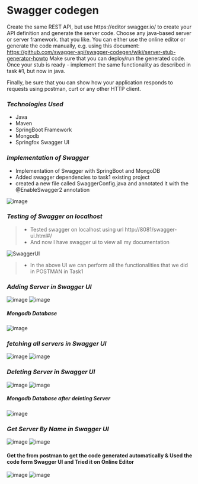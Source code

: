 # Swagger codegen

Create the same REST API, but use https://editor swagger.io/ to create your API definition and generate the server code. Choose any java-based server or server framework. that you like. You can either use the online editor or generate the code manually, e.g. using this document: https://github.com/swagger-api/swagger-codegen/wiki/server-stub-generator-howto Make sure that you can deploy/run the generated code. Once your stub is ready - implement the same functionality as described in task #1, but now in java.

Finally, be sure that you can show how your application responds to requests using postman, curt or any other HTTP client.

### *Technologies Used*
* Java
* Maven
* SpringBoot Framework
* Mongodb
* Springfox Swagger UI

### *Implementation of Swagger*
* Implementation of Swagger with SpringBoot and MongoDB
* Added swagger dependencies to task1 existing project
* created a new file called SwaggerConfig.java and annotated it with the @EnableSwagger2 annotation


![image](https://user-images.githubusercontent.com/111385394/227796217-dc37be56-9122-4736-b4de-d94720b3170a.png)

### *Testing of Swagger on localhost*


> * Tested swagger on localhost using url http://8081/swagger-ui.html#/
> * And now I have swagger ui to view all my documentation


![SwaggerUI](https://user-images.githubusercontent.com/111385394/227798645-a6a1881d-f8e1-488b-9a05-44b6917df431.png)


> * In the above UI we can perform all the functionalities that we did in POSTMAN in Task1




###  ___Adding Server in Swagger UI___

![image](https://user-images.githubusercontent.com/111385394/227799491-61a0de1c-5b7c-4bfc-8c30-ae4c3ce5ee82.png)
![image](https://user-images.githubusercontent.com/111385394/227799631-df5a4f9b-9997-48f8-8b06-8aaa482494af.png)

##### Mongodb Database
![image](https://user-images.githubusercontent.com/111385394/227799675-ef19e1ff-85bf-4361-967d-52b515413ddd.png)


### ___fetching all servers in Swagger UI___

![image](https://user-images.githubusercontent.com/111385394/227800375-c12381ca-c875-43ab-b897-f852f8580616.png)
![image](https://user-images.githubusercontent.com/111385394/227800503-069a4a2c-ec50-4d6f-8cbb-a9954aa1bc83.png)


###  ___Deleting Server in Swagger UI___

![image](https://user-images.githubusercontent.com/111385394/227800678-131b604c-33a8-4664-ba3c-f56288575c2f.png)
![image](https://user-images.githubusercontent.com/111385394/227800752-9ae43493-717b-49e7-865d-d5e8068d85c6.png)

##### Mongodb Database after deleting Server
![image](https://user-images.githubusercontent.com/111385394/227799943-e7f757ad-d923-4b60-bfe9-820439b92d2b.png)


###  ___Get Server By Name in Swagger UI___
![image](https://user-images.githubusercontent.com/111385394/227800794-f19bce46-5a21-4fc4-bec3-9bcba7f07bb5.png)
![image](https://user-images.githubusercontent.com/111385394/227800835-bbe34ea3-c699-4171-9f86-047a8be96b47.png)


#### Get the from postman to get the code generated automatically & Used the code form Swagger UI and Tried it on Online Editor
![image](https://user-images.githubusercontent.com/111385394/227802794-a2eb0154-6d68-441d-bc79-dc788b8ad58e.png)
![image](https://user-images.githubusercontent.com/111385394/227802721-7fb1f41e-6507-4b2d-adc9-710f3bcc1537.png)







